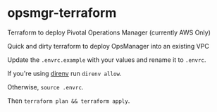 # opsmgr-terraform
Terraform to deploy Pivotal Operations Manager (currently AWS Only)

Quick and dirty terraform to deploy OpsManager into an existing VPC

Update the `.envrc.example` with your values and rename it to `.envrc`. 

If you're using [direnv](https://direnv.net/) run `direnv allow`.

Otherwise, `source .envrc`.

Then `terraform plan && terraform apply`.
